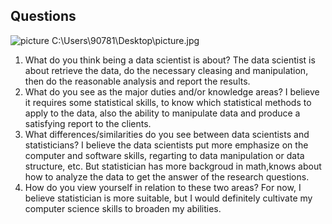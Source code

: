 ## Questions

![picture](C:\Users\90781\Desktop\picture.jpg)
C:\Users\90781\Desktop\picture.jpg

1. What do you think being a data scientist is about?
  The data scientist is about retrieve the data, do the necessary cleasing and manipulation, then do the reasonable analysis and report the results.
2. What do you see as the major duties and/or knowledge areas?
  I believe it requires some statistical skills, to know which statistical methods to apply to the data, also the ability to manipulate data and produce a satisfying report to the clients.
3. What differences/similarities do you see between data scientists and statisticians?
   I believe the data scientists put more emphasize on the computer and software skills, regarting to data manipulation or data structure, etc. But statistician has more backgroud in math,knows about how to analyze the data to get the answer of the research questions.
4. How do you view yourself in relation to these two areas?
For now, I believe statistician is more suitable, but I would definitely cultivate my computer science skills to broaden my abilities.
